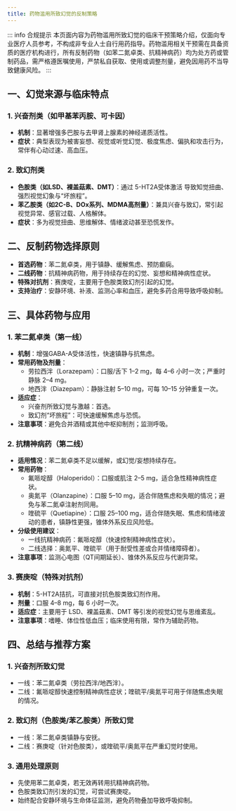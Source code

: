 ```yaml
---
title: 药物滥用所致幻觉的反制策略
---
```


::: info 合规提示
本页面内容为药物滥用所致幻觉的临床干预策略介绍，仅面向专业医疗人员参考，不构成非专业人士自行用药指导。药物滥用相关干预需在具备资质的医疗机构进行，所有反制药物（如苯二氮卓类、抗精神病药）均为处方药或管制药品，需严格遵医嘱使用，严禁私自获取、使用或调整剂量，避免因用药不当导致健康风险。
:::

## 一、幻觉来源与临床特点
### 1. 兴奋剂类（如甲基苯丙胺、可卡因）
- **机制**：显著增强多巴胺与去甲肾上腺素的神经递质活性。
- **症状**：典型表现为被害妄想、视觉或听觉幻觉、极度焦虑、偏执和攻击行为，常伴有心动过速、高血压。

### 2. 致幻剂类
- **色胺类（如LSD、裸盖菇素、DMT）**：通过 5-HT2A受体激活 导致知觉扭曲、强烈视觉幻象与“坏旅程”。
- **苯乙胺类（如2C-B、DOx系列、MDMA高剂量）**：兼具兴奋与致幻，常引起视觉异常、感官过载、人格解体。
- **症状**：多为视觉扭曲、思维解体、情绪波动甚至恐慌发作。


## 二、反制药物选择原则
- **首选药物**：苯二氮卓类，用于镇静、缓解焦虑、预防癫痫。
- **二线药物**：抗精神病药物，用于持续存在的幻觉、妄想和精神病性症状。
- **特殊对抗剂**：赛庚啶，主要用于色胺类致幻剂引起的幻觉。
- **支持治疗**：安静环境、补液、监测心率和血压，避免多药合用导致呼吸抑制。


## 三、具体药物与应用
### 1. 苯二氮卓类（第一线）
- **机制**：增强GABA-A受体活性，快速镇静与抗焦虑。
- **常用药物及剂量**：
  - 劳拉西泮（Lorazepam）：口服/舌下 1–2 mg，每 4–6 小时一次；严重时静脉 2–4 mg。
  - 地西泮（Diazepam）：静脉注射 5–10 mg，可每 10–15 分钟重复一次。
- **适应症**：
  - 兴奋剂所致幻觉与激越：首选。
  - 致幻剂“坏旅程”：可快速缓解焦虑与恐慌。
- **注意事项**：避免合并酒精或其他中枢抑制剂；监测呼吸。

### 2. 抗精神病药（第二线）
- **适用情况**：苯二氮卓类不足以缓解，或幻觉/妄想持续存在。
- **常用药物**：
  - 氟哌啶醇（Haloperidol）：口服或肌注 2–5 mg，适合急性精神病性症状。
  - 奥氮平（Olanzapine）：口服 5–10 mg，适合伴随焦虑和失眠的情况；避免与苯二氮卓注射剂同用。
  - 喹硫平（Quetiapine）：口服 25–100 mg，适合伴随失眠、焦虑和情绪波动的患者，镇静性更强，锥体外系反应风险低。
- **分级使用建议**：
  - 一线抗精神病药：氟哌啶醇（快速控制精神病性症状）。
  - 二线选择：奥氮平、喹硫平（用于耐受性差或合并情绪障碍者）。
- **注意事项**：监测心电图（QT间期延长）、锥体外系反应与代谢异常。

### 3. 赛庚啶（特殊对抗剂）
- **机制**：5-HT2A拮抗，可直接对抗色胺类致幻剂作用。
- **剂量**：口服 4–8 mg，每 6 小时一次。
- **适应症**：主要用于 LSD、裸盖菇素、DMT 等引发的视觉幻觉与思维紊乱。
- **注意事项**：嗜睡、体位性低血压；临床使用有限，常作为辅助药物。


## 四、总结与推荐方案
### 1. 兴奋剂所致幻觉
- 一线：苯二氮卓类（劳拉西泮/地西泮）。
- 二线：氟哌啶醇快速控制精神病性症状；喹硫平/奥氮平可用于伴随焦虑失眠的情况。

### 2. 致幻剂（色胺类/苯乙胺类）所致幻觉
- 一线：苯二氮卓类镇静与安抚。
- 二线：赛庚啶（针对色胺类），或喹硫平/奥氮平在严重幻觉时使用。

### 3. 通用处理原则
- 先使用苯二氮卓类，若无效再转用抗精神病药物。
- 色胺类致幻剂引发的幻觉，可尝试赛庚啶。
- 始终配合安静环境与生命体征监测，避免药物叠加导致呼吸抑制。

